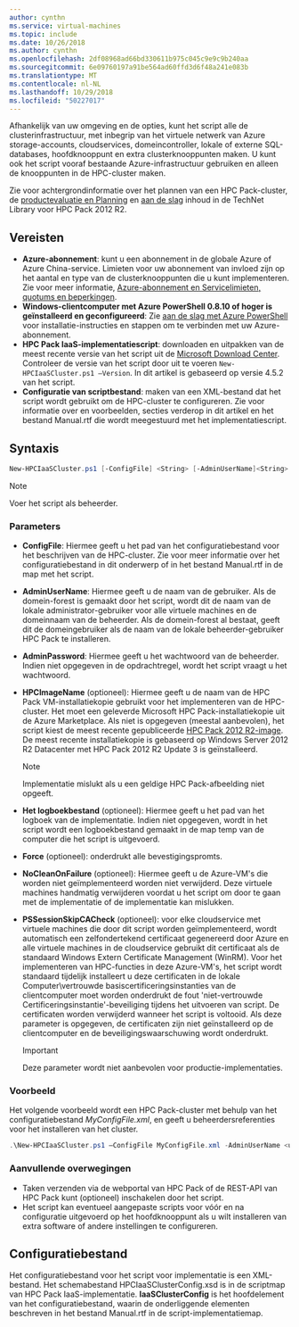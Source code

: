 ```yaml
---
author: cynthn
ms.service: virtual-machines
ms.topic: include
ms.date: 10/26/2018
ms.author: cynthn
ms.openlocfilehash: 2df08968ad66bd330611b975c045c9e9c9b240aa
ms.sourcegitcommit: 6e09760197a91be564ad60ffd3d6f48a241e083b
ms.translationtype: MT
ms.contentlocale: nl-NL
ms.lasthandoff: 10/29/2018
ms.locfileid: "50227017"
---
```

Afhankelijk van uw omgeving en de opties, kunt het script alle de clusterinfrastructuur, met inbegrip van het virtuele netwerk van Azure storage-accounts, cloudservices, domeincontroller, lokale of externe SQL-databases, hoofdknooppunt en extra clusterknooppunten maken. U kunt ook het script vooraf bestaande Azure-infrastructuur gebruiken en alleen de knooppunten in de HPC-cluster maken.

Zie voor achtergrondinformatie over het plannen van een HPC Pack-cluster, de [productevaluatie en Planning](https://technet.microsoft.com/library/jj899596.aspx) en [aan de slag](https://technet.microsoft.com/library/jj899590.aspx) inhoud in de TechNet Library voor HPC Pack 2012 R2.

## <a name="prerequisites"></a>Vereisten
* **Azure-abonnement**: kunt u een abonnement in de globale Azure of Azure China-service. Limieten voor uw abonnement van invloed zijn op het aantal en type van de clusterknooppunten die u kunt implementeren. Zie voor meer informatie, [Azure-abonnement en Servicelimieten, quotums en beperkingen](../articles/azure-subscription-service-limits.md).
* **Windows-clientcomputer met Azure PowerShell 0.8.10 of hoger is geïnstalleerd en geconfigureerd**: Zie [aan de slag met Azure PowerShell](/powershell/azureps-cmdlets-docs) voor installatie-instructies en stappen om te verbinden met uw Azure-abonnement.
* **HPC Pack IaaS-implementatiescript**: downloaden en uitpakken van de meest recente versie van het script uit de [Microsoft Download Center](https://www.microsoft.com/download/details.aspx?id=44949). Controleer de versie van het script door uit te voeren `New-HPCIaaSCluster.ps1 –Version`. In dit artikel is gebaseerd op versie 4.5.2 van het script.
* **Configuratie van scriptbestand**: maken van een XML-bestand dat het script wordt gebruikt om de HPC-cluster te configureren. Zie voor informatie over en voorbeelden, secties verderop in dit artikel en het bestand Manual.rtf die wordt meegestuurd met het implementatiescript.

## <a name="syntax"></a>Syntaxis
```PowerShell
New-HPCIaaSCluster.ps1 [-ConfigFile] <String> [-AdminUserName]<String> [[-AdminPassword] <String>] [[-HPCImageName] <String>] [[-LogFile] <String>] [-Force] [-NoCleanOnFailure] [-PSSessionSkipCACheck] [<CommonParameters>]
```
> [!NOTE]
> Voer het script als beheerder.
> 
> 

### <a name="parameters"></a>Parameters
* **ConfigFile**: Hiermee geeft u het pad van het configuratiebestand voor het beschrijven van de HPC-cluster. Zie voor meer informatie over het configuratiebestand in dit onderwerp of in het bestand Manual.rtf in de map met het script.
* **AdminUserName**: Hiermee geeft u de naam van de gebruiker. Als de domein-forest is gemaakt door het script, wordt dit de naam van de lokale administrator-gebruiker voor alle virtuele machines en de domeinnaam van de beheerder. Als de domein-forest al bestaat, geeft dit de domeingebruiker als de naam van de lokale beheerder-gebruiker HPC Pack te installeren.
* **AdminPassword**: Hiermee geeft u het wachtwoord van de beheerder. Indien niet opgegeven in de opdrachtregel, wordt het script vraagt u het wachtwoord.
* **HPCImageName** (optioneel): Hiermee geeft u de naam van de HPC Pack VM-installatiekopie gebruikt voor het implementeren van de HPC-cluster. Het moet een geleverde Microsoft HPC Pack-installatiekopie uit de Azure Marketplace. Als niet is opgegeven (meestal aanbevolen), het script kiest de meest recente gepubliceerde [HPC Pack 2012 R2-image](https://azure.microsoft.com/marketplace/partners/microsoft/hpcpack2012r2onwindowsserver2012r2/). De meest recente installatiekopie is gebaseerd op Windows Server 2012 R2 Datacenter met HPC Pack 2012 R2 Update 3 is geïnstalleerd.
  
  > [!NOTE]
  > Implementatie mislukt als u een geldige HPC Pack-afbeelding niet opgeeft.
  > 
  > 
* **Het logboekbestand** (optioneel): Hiermee geeft u het pad van het logboek van de implementatie. Indien niet opgegeven, wordt in het script wordt een logboekbestand gemaakt in de map temp van de computer die het script is uitgevoerd.
* **Force** (optioneel): onderdrukt alle bevestigingspromts.
* **NoCleanOnFailure** (optioneel): Hiermee geeft u de Azure-VM's die worden niet geïmplementeerd worden niet verwijderd. Deze virtuele machines handmatig verwijderen voordat u het script om door te gaan met de implementatie of de implementatie kan mislukken.
* **PSSessionSkipCACheck** (optioneel): voor elke cloudservice met virtuele machines die door dit script worden geïmplementeerd, wordt automatisch een zelfondertekend certificaat gegenereerd door Azure en alle virtuele machines in de cloudservice gebruikt dit certificaat als de standaard Windows Extern Certificate Management (WinRM). Voor het implementeren van HPC-functies in deze Azure-VM's, het script wordt standaard tijdelijk installeert u deze certificaten in de lokale Computer\\vertrouwde basiscertificeringsinstanties van de clientcomputer moet worden onderdrukt de fout 'niet-vertrouwde Certificeringsinstantie'-beveiliging tijdens het uitvoeren van script. De certificaten worden verwijderd wanneer het script is voltooid. Als deze parameter is opgegeven, de certificaten zijn niet geïnstalleerd op de clientcomputer en de beveiligingswaarschuwing wordt onderdrukt.
  
  > [!IMPORTANT]
  > Deze parameter wordt niet aanbevolen voor productie-implementaties.
  > 
  > 

### <a name="example"></a>Voorbeeld
Het volgende voorbeeld wordt een HPC Pack-cluster met behulp van het configuratiebestand *MyConfigFile.xml*, en geeft u beheerdersreferenties voor het installeren van het cluster.

```PowerShell
.\New-HPCIaaSCluster.ps1 –ConfigFile MyConfigFile.xml -AdminUserName <username> –AdminPassword <password>
```

### <a name="additional-considerations"></a>Aanvullende overwegingen
* Taken verzenden via de webportal van HPC Pack of de REST-API van HPC Pack kunt (optioneel) inschakelen door het script.
* Het script kan eventueel aangepaste scripts voor vóór en na configuratie uitgevoerd op het hoofdknooppunt als u wilt installeren van extra software of andere instellingen te configureren.

## <a name="configuration-file"></a>Configuratiebestand
Het configuratiebestand voor het script voor implementatie is een XML-bestand. Het schemabestand HPCIaaSClusterConfig.xsd is in de scriptmap van HPC Pack IaaS-implementatie. **IaaSClusterConfig** is het hoofdelement van het configuratiebestand, waarin de onderliggende elementen beschreven in het bestand Manual.rtf in de script-implementatiemap.

